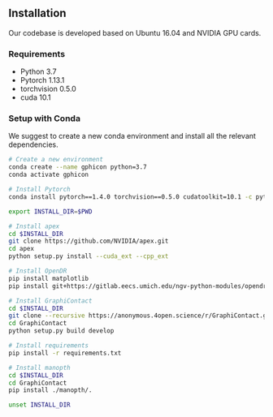 ## Installation

Our codebase is developed based on Ubuntu 16.04 and NVIDIA GPU cards. 

### Requirements
- Python 3.7
- Pytorch 1.13.1
- torchvision 0.5.0
- cuda 10.1

### Setup with Conda

We suggest to create a new conda environment and install all the relevant dependencies. 

```bash
# Create a new environment
conda create --name gphicon python=3.7
conda activate gphicon

# Install Pytorch
conda install pytorch==1.4.0 torchvision==0.5.0 cudatoolkit=10.1 -c pytorch

export INSTALL_DIR=$PWD

# Install apex
cd $INSTALL_DIR
git clone https://github.com/NVIDIA/apex.git
cd apex
python setup.py install --cuda_ext --cpp_ext

# Install OpenDR
pip install matplotlib
pip install git+https://gitlab.eecs.umich.edu/ngv-python-modules/opendr.git

# Install GraphiContact
cd $INSTALL_DIR
git clone --recursive https://anonymous.4open.science/r/GraphiContact.git
cd GraphiContact
python setup.py build develop

# Install requirements
pip install -r requirements.txt

# Install manopth
cd $INSTALL_DIR
cd GraphiContact
pip install ./manopth/.

unset INSTALL_DIR
```


